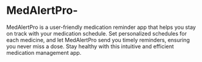 # MedAlertPro-
MedAlertPro is a user-friendly medication reminder app that helps you stay on track with your medication schedule. Set personalized schedules for each medicine, and let MedAlertPro send you timely reminders, ensuring you never miss a dose. Stay healthy with this intuitive and efficient medication management app.

